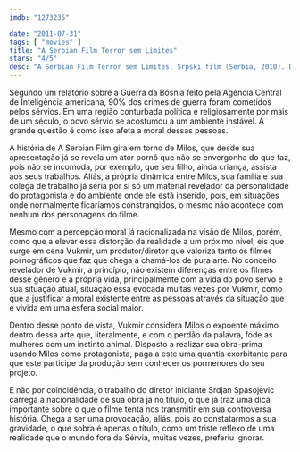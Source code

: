 ```yaml
---
imdb: "1273235"

date: "2011-07-31"
tags: [ "movies" ]
title: "A Serbian Film Terror sem Limites"
stars: "4/5"
desc: "A Serbian Film Terror sem Limites. Srpski film (Serbia, 2010). Dirigido por Srdjan Spasojevic. Escrito por Aleksandar Radivojevic, Srdjan Spasojevic. Com Srdjan Todorovic, Sergej Trifunovic, Jelena Gavrilovic, Slobodan Bestic, Katarina Zutic, Luka Mijatovic, Ana Sakic, Lena Bogdanovic, Miodrag Krcmarik."
---
```

Segundo um relatório sobre a Guerra da Bósnia feito pela Agência Central de Inteligência americana, 90% dos crimes de guerra foram cometidos pelos sérvios. Em uma região conturbada política e religiosamente por mais de um século, o povo sérvio se acostumou a um ambiente instável. A grande questão é como isso afeta a moral dessas pessoas.

A história de A Serbian Film gira em torno de Milos, que desde sua apresentação já se revela um ator pornô que não se envergonha do que faz, pois não se incomoda, por exemplo, que seu filho, ainda criança, assista aos seus trabalhos. Aliás, a própria dinâmica entre Milos, sua família e sua colega de trabalho já seria por si só um material revelador da personalidade do protagonista e do ambiente onde ele está inserido, pois, em situações onde normalmente ficaríamos constrangidos, o mesmo não acontece com nenhum dos personagens do filme.

Mesmo com a percepção moral já racionalizada na visão de Milos, porém, como que a elevar essa distorção da realidade a um próximo nível, eis que surge em cena Vukmir, um produtor/diretor que valoriza tanto os filmes pornográficos que faz que chega a chamá-los de pura arte. No conceito revelador de Vukmir, a princípio, não existem diferenças entre os filmes desse gênero e a própria vida, principalmente com a vida do povo servo e sua situação atual, situação essa evocada muitas vezes por Vukmir, como que a justificar a moral existente entre as pessoas através da situação que é vivida em uma esfera social maior.

Dentro desse ponto de vista, Vukmir considera Milos o expoente máximo dentro dessa arte que, literalmente, e com o perdão da palavra, fode as mulheres com um instinto animal. Disposto a realizar sua obra-prima usando Milos como protagonista, paga a este uma quantia exorbitante para que este participe da produção sem conhecer os pormenores do seu projeto.

E não por coincidência, o trabalho do diretor iniciante Srdjan Spasojevic carrega a nacionalidade de sua obra já no título, o que já traz uma dica importante sobre o que o filme tenta nos transmitir em sua controversa história. Chega a ser uma provocação, aliás, pois ao constatarmos a sua gravidade, o que sobra é apenas o título, como um triste reflexo de uma realidade que o mundo fora da Sérvia, muitas vezes, preferiu ignorar.

